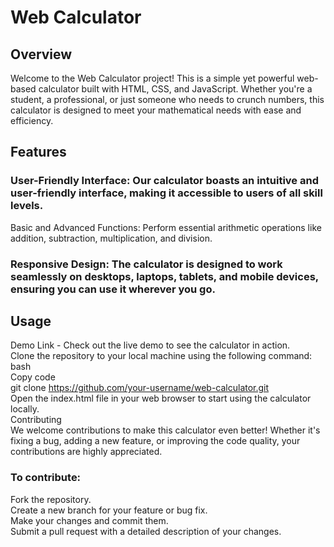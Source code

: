 # Web Calculator

## Overview
Welcome to the Web Calculator project! This is a simple yet powerful web-based calculator built with HTML, CSS, and JavaScript. Whether you're a student, a professional, or just someone who needs to crunch numbers, this calculator is designed to meet your mathematical needs with ease and efficiency.

## Features
### User-Friendly Interface: Our calculator boasts an intuitive and user-friendly interface, making it accessible to users of all skill levels. <br>
Basic and Advanced Functions: Perform essential arithmetic operations like addition, subtraction, multiplication, and division. <br>
### Responsive Design: The calculator is designed to work seamlessly on desktops, laptops, tablets, and mobile devices, ensuring you can use it wherever you go. <br>

## Usage <br>
Demo Link - Check out the live demo to see the calculator in action. <br>
Clone the repository to your local machine using the following command: <br>
bash <br>
Copy code <br>
git clone https://github.com/your-username/web-calculator.git <br>
Open the index.html file in your web browser to start using the calculator locally. <br>
Contributing <br>
We welcome contributions to make this calculator even better! Whether it's fixing a bug, adding a new feature, or improving the code quality, your contributions are highly appreciated. <br>

### To contribute: <br>
Fork the repository. <br>
Create a new branch for your feature or bug fix. <br>
Make your changes and commit them. <br>
Submit a pull request with a detailed description of your changes. <br>
